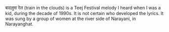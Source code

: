 बादलुमा रेल (train in the clouds) is a Teej Festival melody I heard when I was a kid, during the decade of 1990s. It is not certain who developed the lyrics. It was sung by a group of women at the river side of Narayani, in Narayanghat.
